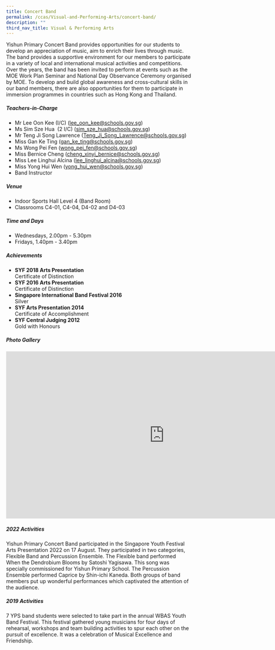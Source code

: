 ```yaml
---
title: Concert Band
permalink: /ccas/Visual-and-Performing-Arts/concert-band/
description: ""
third_nav_title: Visual & Performing Arts
---
```

Yishun Primary Concert Band provides opportunities for our students to develop an appreciation of music, aim to enrich their lives through music. The band provides a supportive environment for our members to participate in a variety of local and international musical activities and competitions. Over the years, the band has been invited to perform at events such as the MOE Work Plan Seminar and National Day Observance Ceremony organised by MOE. To develop and build global awareness and cross-cultural skills in our band members, there are also opportunities for them to participate in immersion programmes in countries such as Hong Kong and Thailand.

##### **Teachers-in-Charge**
* Mr Lee Oon Kee (I/C) (lee_oon_kee@schools.gov.sg)
* Ms Sim Sze Hua&nbsp; (2 I/C) (sim_sze_hua@schools.gov.sg)
* Mr Teng Ji Song Lawrence (Teng_Ji_Song_Lawrence@schools.gov.sg)
* Miss Gan Ke Ting (gan_ke_ting@schools.gov.sg)
* Ms Wong Pei Fen (wong_pei_fen@schools.gov.sg)
* Miss Bernice Cheng (cheng_xinyi_bernice@schools.gov.sg)
* Miss Lee Linghui Alcina (lee_linghui_alcina@schools.gov.sg)
* Miss Yong Hui Wen (yong_hui_wen@schools.gov.sg)
* Band Instructor

##### **Venue**
* Indoor Sports Hall Level 4 (Band Room)
* Classrooms C4-01, C4-04, D4-02 and D4-03

##### **Time and Days**
* Wednesdays, 2.00pm - 5.30pm
* Fridays, 1.40pm - 3.40pm

##### **Achievements**
*   **SYF 2018 Arts Presentation**<br>Certificate of Distinction
*   **SYF 2016 Arts Presentation**<br>Certificate of Distinction
*   **Singapore International Band Festival 2016**<br>Silver
*   **SYF Arts Presentation 2014**<br>Certificate of Accomplishment
*   **SYF Central Judging 2012**<br>Gold with Honours

##### **Photo Gallery**

<iframe src="https://docs.google.com/presentation/d/e/2PACX-1vSloB9VVnbjh7PgimvRmrbZixgjyU4TsO6Iu-AtWVJ4Yby04kAHK4r3O81kdLWD6sdWIgXl56cKxnr5/embed?start=true&amp;loop=true&amp;delayms=5000" frameborder="0" width="860" height="455" allowfullscreen="true"></iframe>

##### **2022 Activities**
Yishun Primary Concert Band participated in the Singapore Youth Festival Arts Presentation 2022 on 17 August. They participated in two categories, Flexible Band and Percussion Ensemble. The Flexible band performed When the Dendrobium Blooms by Satoshi Yagisawa. This song was specially commissioned for Yishun Primary School. The Percussion Ensemble performed Caprice by Shin-ichi Kaneda. Both groups of band members put up wonderful performances which captivated the attention of the audience.

##### **2019 Activities**
7 YPS band students were selected to take part in the annual WBAS Youth Band Festival. This festival gathered young musicians for four days of rehearsal, workshops and team building activities to spur each other on the pursuit of excellence. It was a celebration of Musical Excellence and Friendship.